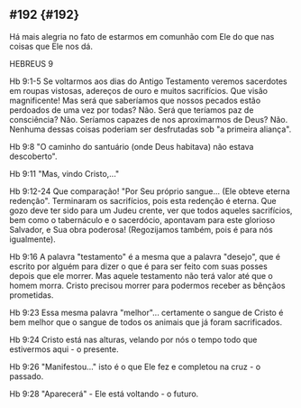 ## #192 {#192}

Há mais alegria no fato de estarmos em comunhão com Ele do que nas coisas que Ele nos dá.

HEBREUS 9

Hb 9:1-5 Se voltarmos aos dias do Antigo Testamento veremos sacerdotes em roupas vistosas, adereços de ouro e muitos sacrifícios. Que visão magnificente! Mas será que saberíamos que nossos pecados estão perdoados de uma vez por todas? Não. Será que teríamos paz de consciência? Não. Seríamos capazes de nos aproximarmos de Deus? Não. Nenhuma dessas coisas poderiam ser desfrutadas sob &quot;a primeira aliança&quot;.

Hb 9:8 &quot;O caminho do santuário (onde Deus habitava) não estava descoberto&quot;.

Hb 9:11 &quot;Mas, vindo Cristo,...&quot;

Hb 9:12-24 Que comparação! &quot;Por Seu próprio sangue... (Ele obteve eterna redenção&quot;. Terminaram os sacrifícios, pois esta redenção é eterna. Que gozo deve ter sido para um Judeu crente, ver que todos aqueles sacrifícios, bem como o tabernáculo e o sacerdócio, apontavam para este glorioso Salvador, e Sua obra poderosa! (Regozijamos também, pois é para nós igualmente).

Hb 9:16 A palavra &quot;testamento&quot; é a mesma que a palavra &quot;desejo&quot;, que é escrito por alguém para dizer o que é para ser feito com suas posses depois que ele morrer. Mas aquele testamento não terá valor até que o homem morra. Cristo precisou morrer para podermos receber as bênçãos prometidas.

Hb 9:23 Essa mesma palavra &quot;melhor&quot;... certamente o sangue de Cristo é bem melhor que o sangue de todos os animais que já foram sacrificados.

Hb 9:24 Cristo está nas alturas, velando por nós o tempo todo que estivermos aqui - o presente.

Hb 9:26 &quot;Manifestou...&quot; isto é o que Ele fez e completou na cruz - o passado.

Hb 9:28 &quot;Aparecerá&quot; - Ele está voltando - o futuro.
